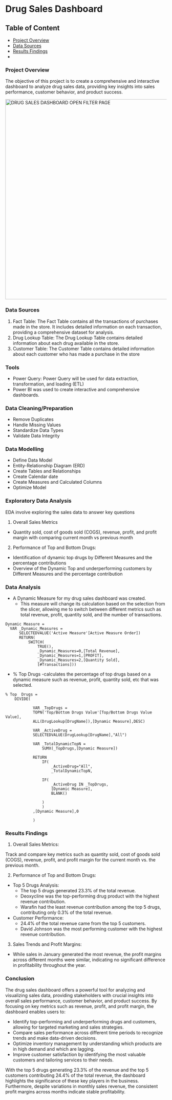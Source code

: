 # Drug Sales Dashboard

## Table of Content
  - [Project Overview](#project-overview)
  - [Data Sources](#Data-Sources)
  - [Results Findings](#results-findings)
  - 
###  Project Overview
The objective of this project is to create a comprehensive and interactive dashboard to analyze drug sales data, providing key insights into sales performance, customer behavior, and product success.

<img width="623" alt="DRUG SALES DASHBOARD OPEN FILTER PAGE" src="https://github.com/user-attachments/assets/d341e15f-7264-4c84-b12d-76259cdd7bea">


### Data Sources
1. Fact Table: The Fact Table contains all the transactions of purchases made in the store. It includes detailed information on each transaction, providing a comprehensive dataset for analysis.
2. Drug Lookup Table: The Drug Lookup Table contains detailed information about each drug available in the store. 
3. Customer Table: The Customer Table contains detailed information about each customer who has made a purchase in the store

### Tools
- Power Query: Power Query will be used for data extraction, transformation, and loading (ETL)
- Power BI was used to create interactive and comprehensive dashboards.

### Data Cleaning/Preparation
- Remove Duplicates
- Handle Missing Values
- Standardize Data Types
- Validate Data Integrity
  
### Data Modelling
- Define Data Model
- Entity-Relationship Diagram (ERD)
- Create Tables and Relationships
- Create Calendar date
- Create Measures and Calculated Columns
- Optimize Model

### Exploratory Data Analysis
EDA involve exploring the sales data to answer key questions
1. Overall Sales Metrics
- Quantity sold, cost of goods sold (COGS), revenue, 
profit, and profit margin with comparing current month 
vs previous month
2. Performance of Top and Bottom Drugs:
- Identification of dynamic top drugs by Different 
Measures and the percentage contributions
- Overview of the Dynamic Top and underperforming
customers by Different Measures and the percentage
contribution

### Data Analysis
-  A Dynamic Measure for my drug sales dashboard was created.
    - This measure will change its calculation based on the selection from the slicer, allowing me to switch between different metrics such as total revenue, profit, quantity sold, and the number of transactions.
  
  ``` DAX FUNCTION
Dynamic Measure = 
    VAR _Dynamic_Measures =
        SELECTEDVALUE('Active Measure'[Active Measure Order])
        RETURN(
            SWITCH(
                TRUE(),
                _Dynamic_Measures=0,[Total Revenue],
                _Dynamic_Measures=1,[PROFIT],
                _Dynamic_Measures=2,[Quantity Sold],
                [#Transactions]))
```
- % Top Drugs
    -calculates the percentage of top drugs based on a dynamic measure such as revenue, profit, quantity sold, etc that was selected.
```DAX FUNCTION
% Top  Drugs = 
    DIVIDE(
    
            VAR _TopDrugs = 
            TOPN('Top/Bottom Drugs Value'[Top/Bottom Drugs Value Value],
            ALL(DrugLookup[DrugName]),[Dynamic Measure],DESC)

            VAR _ActiveDrug =
            SELECTEDVALUE(DrugLookup[DrugName],"All")

            VAR _TotalDynamicTopN =
                SUMX(_TopDrugs,[Dynamic Measure])

            RETURN 
                IF(
                    _ActiveDrug="All",
                    _TotalDynamicTopN,

                IF(
                    _ActiveDrug IN _TopDrugs,
                    [Dynamic Measure],
                    BLANK()

                )
                )
            ,[Dynamic Measure],0

            )
```

  ### Results Findings

1.  Overall Sales Metrics:

Track and compare key metrics such as quantity sold, cost of goods sold (COGS), revenue, profit, and profit margin for the current month vs. the previous month.

2. Performance of Top and Bottom Drugs:

- Top 5 Drugs Analysis:
  - The top 5 drugs generated 23.3% of the total revenue.
  - Deoxycline was the top-performing drug product with the highest revenue contribution.
  - Warafin had the least revenue contribution among the top 5 drugs, contributing only 0.3% of the total revenue.
- Customer Performance:
   - 24.4% of the total revenue came from the top 5 customers.
   - David Johnson was the most performing customer with the highest revenue contribution.
3. Sales Trends and Profit Margins:

- While sales in January generated the most revenue, the profit margins across different months were similar, indicating no significant difference in profitability throughout the year.

###  Conclusion

The drug sales dashboard offers a powerful tool for analyzing and visualizing sales data, providing stakeholders with crucial insights into overall sales performance, customer behavior, and product success. By focusing on key metrics such as revenue, profit, and profit margin, the dashboard enables users to:

- Identify top-performing and underperforming drugs and customers, allowing for targeted marketing and sales strategies.
- Compare sales performance across different time periods to recognize trends and make data-driven decisions.
- Optimize inventory management by understanding which products are in high demand and which are lagging.
- Improve customer satisfaction by identifying the most valuable customers and tailoring services to their needs.

With the top 5 drugs generating 23.3% of the revenue and the top 5 customers contributing 24.4% of the total revenue, the dashboard highlights the significance of these key players in the business. Furthermore, despite variations in monthly sales revenue, the consistent profit margins across months indicate stable profitability.

  
